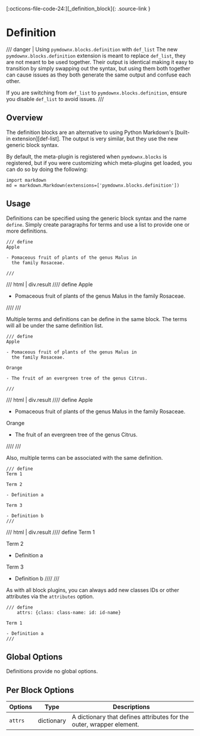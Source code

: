 [:octicons-file-code-24:][_definition_block]{: .source-link }

# Definition

/// danger | Using `pymdownx.blocks.definition` with `def_list`
The new `pymdownx.blocks.definition` extension is meant to replace `def_list`, they are not meant to be used together.
Their output is identical making it easy to transition by simply swapping out the syntax, but using them both together
can cause issues as they both generate the same output and confuse each other.

If you are switching from `def_list` to `pymdownx.blocks.definition`, ensure you disable `def_list` to avoid issues.
///

## Overview

The definition blocks are an alternative to using Python Markdown's [built-in extension][def-list]. The output is very
similar, but they use the new generic block syntax.

By default, the meta-plugin is registered when `pymdownx.blocks` is registered, but if you were customizing which
meta-plugins get loaded, you can do so by doing the following:

```py3
import markdown
md = markdown.Markdown(extensions=['pymdownx.blocks.definition'])
```

## Usage

Definitions can be specified using the generic block syntax and the name `define`. Simply create paragraphs for terms
and use a list to provide one or more definitions.

```text title="Definition"
/// define
Apple

- Pomaceous fruit of plants of the genus Malus in
  the family Rosaceae.

///
```

/// html | div.result
//// define
Apple

- Pomaceous fruit of plants of the genus Malus in
  the family Rosaceae.

////
///

Multiple terms and definitions can be define in the same block. The terms will all be under the same definition list.

```text title="Multiple Definitions"
/// define
Apple

- Pomaceous fruit of plants of the genus Malus in
  the family Rosaceae.

Orange

- The fruit of an evergreen tree of the genus Citrus.

///
```

/// html | div.result
//// define
Apple

- Pomaceous fruit of plants of the genus Malus in
  the family Rosaceae.

Orange

- The fruit of an evergreen tree of the genus Citrus.

////
///

Also, multiple terms can be associated with the same definition.


```
/// define
Term 1

Term 2

- Definition a

Term 3

- Definition b
///
```

/// html | div.result
//// define
Term 1

Term 2

- Definition a

Term 3

- Definition b
////
///

As with all block plugins, you can always add new classes IDs or other attributes via the `attributes` option.

```
/// define
    attrs: {class: class-name: id: id-name}

Term 1

- Definition a
///
```

## Global Options

Definitions provide no global options.

## Per Block Options

Options      | Type       | Descriptions
------------ | ---------- | ------------
`attrs`      | dictionary | A dictionary that defines attributes for the outer, wrapper element.
